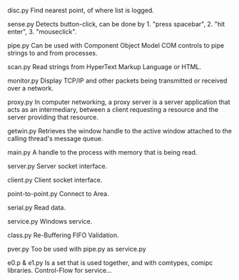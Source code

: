 disc.py      Find nearest point, of where list is logged.

sense.py     Detects button-click, can be done by 1. "press spacebar", 2. "hit enter", 3. "mouseclick".

pipe.py      Can be used with Component Object Model COM controls to pipe strings to and from processes.

scan.py      Read strings from HyperText Markup Language or HTML.

monitor.py   Display TCP/IP and other packets being transmitted or received over a network.

proxy.py     In computer networking, a proxy server is a server application that acts as an intermediary,
             between a client requesting a resource and the server providing that resource.

getwin.py    Retrieves the window handle to the active window attached to the calling thread's message queue.

main.py      A handle to the process with memory that is being read.

server.py    Server socket interface.

client.py    Client socket interface.

point-to-point.py Connect to Area.

serial.py    Read data.

service.py   Windows service.

class.py     Re-Buffering FIFO Validation.

pver.py      Too be used with pipe.py as service.py

e0.p & e1.py Is a set that is used together, and with comtypes, comipc libraries. Control-Flow for service...
